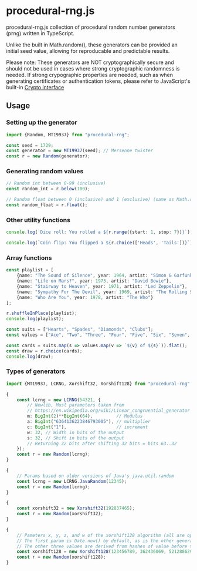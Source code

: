 # procedural-rng.js

procedural-rng.js collection of procedural random number generators (prng) written in TypeScript.

Unlike the built in Math.random(), these generators can be provided an initial seed value, allowing for reproducable and predictable results.

Please note: These generators are NOT cryptographically secure and should not be used in cases where strong cryptographic randomness is needed.
If strong crypographic properties are needed, such as when generating certificates or authentication tokens, please refer to JavaScript's built-in [Crypto interface](https://w3c.github.io/webcrypto/#crypto-interface)

## Usage

### Setting up the generator
```typescript
import {Random, MT19937} from "procedural-rng";

const seed = 1729;
const generator = new MT19937(seed); // Mersenne twister
const r = new Random(generator);
```

### Generating random values
```typescript
// Random int between 0-99 (inclusive)
const random_int = r.below(100);

// Random float between 0 (inclusive) and 1 (exclusive) (same as Math.random())
const random_float = r.float();
```

### Other utility functions
```typescript
console.log(`Dice roll: You rolled a ${r.range({start: 1, stop: 7})}`); 

console.log(`Coin flip: You flipped a ${r.choice(['Heads', 'Tails'])}`);
```

### Array functions
```typescript
const playlist = [
	{name: "The Sound of Silence", year: 1964, artist: "Simon & Garfunkel"},
	{name: "Life on Mars?", year: 1973, artist: "David Bowie"},
	{name: "Stairway to Heaven", year: 1971, artist: "Led Zeppelin"},
	{name: "Sympathy For The Devil", year: 1969, artist: "The Rolling Stones"},
	{name: "Who Are You", year: 1978, artist: "The Who"}
];

r.shuffleInPlace(playlist);
console.log(playlist);

const suits = ["Hearts", "Spades", "Diamonds", "Clubs"];
const values = ["Ace", "Two", "Three", "Four", "Five", "Six", "Seven", "Eight", "Nine", "Ten", "Jack", "Queen", "King"];

const cards = suits.map(s => values.map(v => `${v} of ${s}`)).flat();
const draw = r.choice(cards);
console.log(draw);
```

### Types of generators
```typescript
import {MT19937, LCRNG, Xorshift32, Xorshift128} from "procedural-rng"

{
	const lcrng = new LCRNG(54321, {
		// Newlib, Musl parameters taken from
		// https://en.wikipedia.org/wiki/Linear_congruential_generator
		m: BigInt(2)**BigInt(64),         // Modulus
		a: BigInt("6364136223846793005"), // multiplier
		c: BigInt("1"),                   // increment
		w: 32, // Width in bits of the output
		s: 32, // Shift in bits of the output
		// Returning 32 bits after shifting 32 bits = bits 63..32
	});
	const r = new Random(lcrng);
}

{
	// Params based on older versions of Java's java.util.random
	const lcrng = new LCRNG.JavaRandom(12345);
	const r = new Random(lcrng);
}

{
	const xorshift32 = new Xorshift32(192837465);
	const r = new Random(xorshift32);
}

{
	// Pameters x, y, z, and w of the xorshift128 algorithm (all are optional)
	// The first param is Date.now() by default, as is the other generators
	// The other three values are derived from hashes of value before them
	const xorshift128 = new Xorshift128(123456789, 362436069, 521288629, 88675123);
	const r = new Random(xorshift128);
}
```

